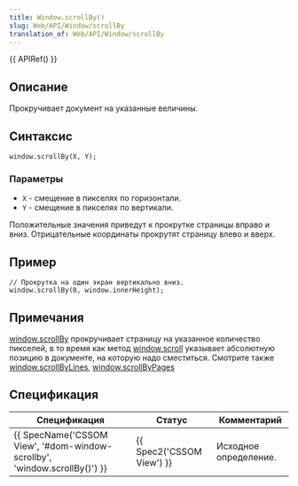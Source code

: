 ```yaml
---
title: Window.scrollBy()
slug: Web/API/Window/scrollBy
translation_of: Web/API/Window/scrollBy
---
```

{{ APIRef() }}

## Описание

Прокручивает документ на указанные величины.

## Синтаксис

```
window.scrollBy(X, Y);
```

### Параметры

- `X` - смещение в пикселях по горизонтали.
- `Y` - смещение в пикселях по вертикали.

Положительные значения приведут к прокрутке страницы вправо и вниз. Отрицательные координаты прокрутят страницу влево и вверх.

## Пример

```
// Прокрутка на один экран вертикально вниз.
window.scrollBy(0, window.innerHeight);
```

## Примечания

[window.scrollBy](/ru/docs/DOM/Window.scrollBy) прокручивает страницу на указанное количество пикселей, в то время как метод [window.scroll](/ru/docs/DOM/Window.scroll) указывает абсолютную позицию в документе, на которую надо сместиться. Смотрите также [window.scrollByLines](/ru/docs/DOM/Window.scrollByLines), [window.scrollByPages](/ru/docs/DOM/Window.scrollByPages)

## Спецификация

| Спецификация                                                                                     | Статус                           | Комментарий           |
| ------------------------------------------------------------------------------------------------ | -------------------------------- | --------------------- |
| {{ SpecName('CSSOM View', '#dom-window-scrollby', 'window.scrollBy()') }} | {{ Spec2('CSSOM View') }} | Исходное определение. |
